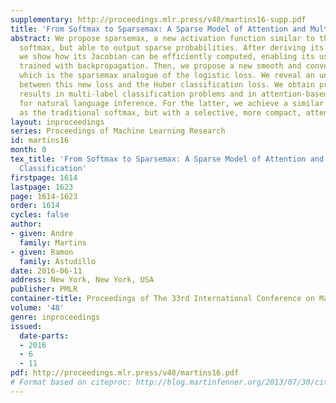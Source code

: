 ```yaml
---
supplementary: http://proceedings.mlr.press/v48/martins16-supp.pdf
title: 'From Softmax to Sparsemax: A Sparse Model of Attention and Multi-Label Classification'
abstract: We propose sparsemax, a new activation function similar to the traditional
  softmax, but able to output sparse probabilities. After deriving its properties,
  we show how its Jacobian can be efficiently computed, enabling its use in a network
  trained with backpropagation. Then, we propose a new smooth and convex loss function
  which is the sparsemax analogue of the logistic loss. We reveal an unexpected connection
  between this new loss and the Huber classification loss. We obtain promising empirical
  results in multi-label classification problems and in attention-based neural networks
  for natural language inference. For the latter, we achieve a similar performance
  as the traditional softmax, but with a selective, more compact, attention focus.
layout: inproceedings
series: Proceedings of Machine Learning Research
id: martins16
month: 0
tex_title: 'From Softmax to Sparsemax: A Sparse Model of Attention and Multi-Label
  Classification'
firstpage: 1614
lastpage: 1623
page: 1614-1623
order: 1614
cycles: false
author:
- given: Andre
  family: Martins
- given: Ramon
  family: Astudillo
date: 2016-06-11
address: New York, New York, USA
publisher: PMLR
container-title: Proceedings of The 33rd International Conference on Machine Learning
volume: '48'
genre: inproceedings
issued:
  date-parts:
  - 2016
  - 6
  - 11
pdf: http://proceedings.mlr.press/v48/martins16.pdf
# Format based on citeproc: http://blog.martinfenner.org/2013/07/30/citeproc-yaml-for-bibliographies/
---
```

